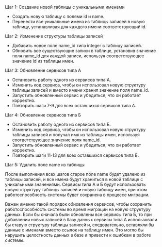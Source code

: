 Шаг 1: Создание новой таблицы с уникальными именами

- Создать новую таблицу с полями id и name.
- Перенести все уникальные имена из таблицы записей в новую таблицу, устанавливая для каждого имени соответствующий id.

Шаг 2: Изменение структуры таблицы записей
- Добавить новое поле name_id типа integer в таблицу записей.
- Обновить все существующие записи в таблице, установив значение поля name_id для каждой записи, используя соответствующее значение id из таблицы имен.

Шаг 3: Обновление сервисов типа А
- Остановить работу одного из сервисов типа А.
- Изменить код сервиса, чтобы он использовал новую структуру таблицы записей и вместо имени хранил значение поля name_id.
- Запустить обновленный сервис и убедиться, что он работает корректно.
- Повторить шаги 7-9 для всех оставшихся сервисов типа А.

Шаг 4: Обновление сервисов типа Б 
- Остановить работу одного из сервисов типа Б.
- Изменить код сервиса, чтобы он использовал новую структуру таблицы записей и получал имя из таблицы имен, используя соответствующее значение поля name_id.
- Запустить обновленный сервис и убедиться, что он работает корректно.
- Повторить шаги 11-13 для всех оставшихся сервисов типа Б.

Шаг 5: Удалить поле name из таблицы

После выполнения всех шагов старое поле name будет удалено из таблицы записей, и все имена будут храниться в новой таблице с уникальными значениями. Сервисы типа А и Б будут использовать новую структуру таблицы записей и новую таблицу имен, при этом работоспособность системы будет сохранена в процессе миграции.

Важен именно такой порядок обновления сервисов, чтобы сохранить работоспособность системы во время миграции на новую структуру данных.
Если бы сначала были обновлены все сервисы типа Б, то при добавлении новых записей в базу данных сервисы типа А использовали бы старую структуру таблицы записей и, следовательно, вставляли бы данные с именами вместо ссылок на таблицу имен. Это могло бы нарушить целостность данных в базе и привести к ошибкам в работе системы.